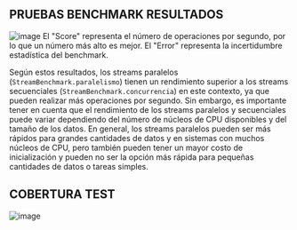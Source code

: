 ## PRUEBAS BENCHMARK RESULTADOS
![image](https://github.com/LucasCesarCanello/ucse-prog2-2023-U2-Canello/assets/130618082/79dbea32-1e29-4094-b5ff-6de29e7d4439)
El "Score" representa el número de operaciones por segundo, por lo que un número más alto es mejor. El "Error" representa la incertidumbre estadística del benchmark.

Según estos resultados, los streams paralelos (`StreamBenchmark.paralelismo`) tienen un rendimiento superior a los streams secuenciales (`StreamBenchmark.concurrencia`) en este contexto, ya que pueden realizar más operaciones por segundo.
Sin embargo, es importante tener en cuenta que el rendimiento de los streams paralelos y secuenciales puede variar dependiendo del número de núcleos de CPU disponibles y del tamaño de los datos. 
En general, los streams paralelos pueden ser más rápidos para grandes cantidades de datos y en sistemas con muchos núcleos de CPU, pero también pueden tener un mayor costo de inicialización y pueden no ser la opción más rápida para pequeñas cantidades de datos o tareas simples.


## COBERTURA TEST

![image](https://github.com/LucasCesarCanello/ucse-prog2-2023-U2-Canello/assets/130618082/bf65a670-2a63-4c21-96a4-ae53060ec42e)

